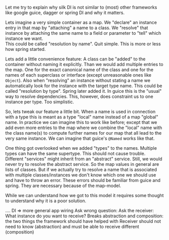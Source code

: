 
Let me try to explain why silk DI is not similar to (most) other frameworks like google guice, dagger or spring DI and why it matters.

Lets imagine a very simple container as a map. 
We "declare" an instance entry in that map by "attaching" a name to a class.
We "resolve" that instance by attaching the same name to a field or parameter to "tell" which instance we want.  
This could be called "resolution by name". Quit simple.
This is more or less how spring started.

Lets add a little convenience feature: A class can be "added" to the container without naming it explicitly.
Than we would add multiple entries to the map. One for the exact canonical name of the class and one for the names of each superclass or interface (except unreasonable ones like `Object`). 
Also when "resolving" an instance without stating a name we automatically look for the instance with the target type name.
This could be called "resolution by type". 
Spring later added it. In guice this is the "usual" way to resolve dependencies.
This, however, does constraint us to one instance per type. Too simplistic.

So, lets tweak our feature a little bit. When a name is used in connection with a type this is meant as a type "local" name instead of a map "global" name. In practice we can imagine this to work like before; except that we add even more entries to the map where we combine the "local" name with the class name(s) to compute further names for our map
that all lead to the very same instance. 
We can imagine that guice's `@Named` works like that. 

One thing got overlooked when we added "types" to the names. 
Multiple types can have the same supertype. This should not cause trouble. 
Different "services" might inherit from an "abstract" service.
Still, we would never try to resolve the abstract service.
So the map values in general are lists of classes.
But if we actually try to resolve a name that is associated with multiple classes/instances we don't know which one we should use and have to throw an error.
These errors should be familiar from guice and spring.
They are necessary because of the map-model. 

While we can understand how we got to this model it requires some thought to understand why it is a poor solution.
   



....
DI => more general app wiring
Ask wrong question: Ask the receiver: What instance do you want to receive?
Breaks abstraction and composition: the two things the framework should have helped with
Receiver should not need to know (abstraction) and must be able to receive different (composition)
